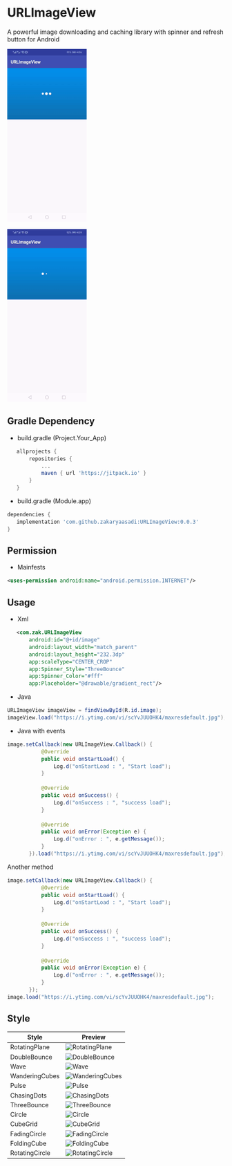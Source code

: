 # URLImageView

A powerful image downloading and caching library with spinner and refresh button for Android


![](1.gif)

![](2.gif)

## Gradle Dependency

- build.gradle (Project.Your_App)
 ``` gradle
	allprojects {
		repositories {
			...
			maven { url 'https://jitpack.io' }
		}
	}
 ```
 - build.gradle (Module.app)
 ``` gradle
dependencies {
    implementation 'com.github.zakaryaasadi:URLImageView:0.0.3'
 }
 ```
## Permission
- Mainfests

 ```xml
<uses-permission android:name="android.permission.INTERNET"/>       
```

## Usage
- Xml

 ```xml
    <com.zak.URLImageView
        android:id="@+id/image"
        android:layout_width="match_parent"
        android:layout_height="232.3dp"
        app:scaleType="CENTER_CROP"
        app:Spinner_Style="ThreeBounce"
        app:Spinner_Color="#fff"
        app:Placeholder="@drawable/gradient_rect"/>       
```
 
- Java

 ```java
URLImageView imageView = findViewById(R.id.image);
imageView.load("https://i.ytimg.com/vi/scYvJUUOHK4/maxresdefault.jpg");
```


- Java with events

 ```java
image.setCallback(new URLImageView.Callback() {
            @Override
            public void onStartLoad() {
                Log.d("onStartLoad : ", "Start load");
            }

            @Override
            public void onSuccess() {
                Log.d("onSuccess : ", "success load");
            }

            @Override
            public void onError(Exception e) {
                Log.d("onError : ", e.getMessage());
            }
        }).load("https://i.ytimg.com/vi/scYvJUUOHK4/maxresdefault.jpg");
```
Another method

 ```java
image.setCallback(new URLImageView.Callback() {
            @Override
            public void onStartLoad() {
                Log.d("onStartLoad : ", "Start load");
            }

            @Override
            public void onSuccess() {
                Log.d("onSuccess : ", "success load");
            }

            @Override
            public void onError(Exception e) {
                Log.d("onError : ", e.getMessage());
            }
        });
image.load("https://i.ytimg.com/vi/scYvJUUOHK4/maxresdefault.jpg");
```

## Style

Style | Preview
------------     |   -------------
RotatingPlane    | <img src='https://raw.githubusercontent.com/ybq/AndroidSpinKit/master/art/RotatingPlane.gif' alt='RotatingPlane' width="90px" height="90px"/>
DoubleBounce     | <img src='https://raw.githubusercontent.com/ybq/AndroidSpinKit/master/art/DoubleBounce.gif' alt='DoubleBounce' width="90px" height="90px"/>
Wave             | <img src='https://raw.githubusercontent.com/ybq/AndroidSpinKit/master/art/Wave.gif' alt='Wave' width="90px" height="90px"/>
WanderingCubes   | <img src='https://raw.githubusercontent.com/ybq/AndroidSpinKit/master/art/WanderingCubes.gif' alt='WanderingCubes' width="90px" height="90px"/>
Pulse            | <img src='https://raw.githubusercontent.com/ybq/AndroidSpinKit/master/art/Pulse.gif' alt='Pulse' width="90px" height="90px"/>
ChasingDots      | <img src='https://raw.githubusercontent.com/ybq/AndroidSpinKit/master/art/ChasingDots.gif' alt='ChasingDots' width="90px" height="90px"/>
ThreeBounce      | <img src='https://raw.githubusercontent.com/ybq/AndroidSpinKit/master/art/ThreeBounce.gif' alt='ThreeBounce' width="90px" height="90px"/>
Circle           | <img src='https://raw.githubusercontent.com/ybq/AndroidSpinKit/master/art/Circle.gif' alt='Circle' width="90px" height="90px"/>
CubeGrid         | <img src='https://raw.githubusercontent.com/ybq/AndroidSpinKit/master/art/CubeGrid.gif' alt='CubeGrid' width="90px" height="90px"/>
FadingCircle     | <img src='https://raw.githubusercontent.com/ybq/AndroidSpinKit/master/art/FadingCircle.gif' alt='FadingCircle' width="90px" height="90px"/>
FoldingCube      | <img src='https://raw.githubusercontent.com/ybq/AndroidSpinKit/master/art/FoldingCube.gif' alt='FoldingCube' width="90px" height="90px"/>
RotatingCircle   | <img src='https://raw.githubusercontent.com/ybq/AndroidSpinKit/master/art/RotatingCircle.gif' alt='RotatingCircle' width="90px" height="90px"/>
